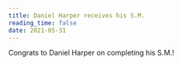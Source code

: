 ```yaml
---
title: Daniel Harper receives his S.M.
reading_time: false
date: 2021-05-31
---
```


Congrats to Daniel Harper on completing his S.M.!

<!--more-->
